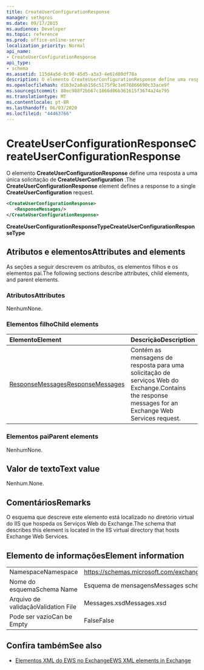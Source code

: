 ```yaml
---
title: CreateUserConfigurationResponse
manager: sethgros
ms.date: 09/17/2015
ms.audience: Developer
ms.topic: reference
ms.prod: office-online-server
localization_priority: Normal
api_name:
- CreateUserConfigurationResponse
api_type:
- schema
ms.assetid: 115d4a5d-0c90-45d5-a3a3-4e61d80df78a
description: O elemento CreateUserConfigurationResponse define uma resposta a uma única solicitação de CreateUserConfiguration.
ms.openlocfilehash: d1b3e2a0ab156c5175f9c1e676866690c33ace9f
ms.sourcegitcommit: 88ec988f2bb67c1866d06b361615f3674a24e795
ms.translationtype: MT
ms.contentlocale: pt-BR
ms.lasthandoff: 06/03/2020
ms.locfileid: "44463766"
---
```

# <a name="createuserconfigurationresponse"></a><span data-ttu-id="b1d45-103">CreateUserConfigurationResponse</span><span class="sxs-lookup"><span data-stu-id="b1d45-103">CreateUserConfigurationResponse</span></span>

<span data-ttu-id="b1d45-104">O elemento **CreateUserConfigurationResponse** define uma resposta a uma única solicitação de **CreateUserConfiguration** .</span><span class="sxs-lookup"><span data-stu-id="b1d45-104">The **CreateUserConfigurationResponse** element defines a response to a single **CreateUserConfiguration** request.</span></span> 
  
```xml
<CreateUserConfigurationResponse>
   <ResponseMessages/>
</CreateUserConfigurationResponse>
```

 <span data-ttu-id="b1d45-105">**CreateUserConfigurationResponseType**</span><span class="sxs-lookup"><span data-stu-id="b1d45-105">**CreateUserConfigurationResponseType**</span></span>
## <a name="attributes-and-elements"></a><span data-ttu-id="b1d45-106">Atributos e elementos</span><span class="sxs-lookup"><span data-stu-id="b1d45-106">Attributes and elements</span></span>

<span data-ttu-id="b1d45-107">As seções a seguir descrevem os atributos, os elementos filhos e os elementos pai.</span><span class="sxs-lookup"><span data-stu-id="b1d45-107">The following sections describe attributes, child elements, and parent elements.</span></span>
  
### <a name="attributes"></a><span data-ttu-id="b1d45-108">Atributos</span><span class="sxs-lookup"><span data-stu-id="b1d45-108">Attributes</span></span>

<span data-ttu-id="b1d45-109">Nenhum</span><span class="sxs-lookup"><span data-stu-id="b1d45-109">None.</span></span>
  
### <a name="child-elements"></a><span data-ttu-id="b1d45-110">Elementos filho</span><span class="sxs-lookup"><span data-stu-id="b1d45-110">Child elements</span></span>

|<span data-ttu-id="b1d45-111">**Elemento**</span><span class="sxs-lookup"><span data-stu-id="b1d45-111">**Element**</span></span>|<span data-ttu-id="b1d45-112">**Descrição**</span><span class="sxs-lookup"><span data-stu-id="b1d45-112">**Description**</span></span>|
|:-----|:-----|
|[<span data-ttu-id="b1d45-113">ResponseMessages</span><span class="sxs-lookup"><span data-stu-id="b1d45-113">ResponseMessages</span></span>](responsemessages.md) <br/> |<span data-ttu-id="b1d45-114">Contém as mensagens de resposta para uma solicitação de serviços Web do Exchange.</span><span class="sxs-lookup"><span data-stu-id="b1d45-114">Contains the response messages for an Exchange Web Services request.</span></span>  <br/> |
   
### <a name="parent-elements"></a><span data-ttu-id="b1d45-115">Elementos pai</span><span class="sxs-lookup"><span data-stu-id="b1d45-115">Parent elements</span></span>

<span data-ttu-id="b1d45-116">Nenhum</span><span class="sxs-lookup"><span data-stu-id="b1d45-116">None.</span></span>
  
## <a name="text-value"></a><span data-ttu-id="b1d45-117">Valor de texto</span><span class="sxs-lookup"><span data-stu-id="b1d45-117">Text value</span></span>

<span data-ttu-id="b1d45-118">Nenhum.</span><span class="sxs-lookup"><span data-stu-id="b1d45-118">None.</span></span>
  
## <a name="remarks"></a><span data-ttu-id="b1d45-119">Comentários</span><span class="sxs-lookup"><span data-stu-id="b1d45-119">Remarks</span></span>

<span data-ttu-id="b1d45-120">O esquema que descreve este elemento está localizado no diretório virtual do IIS que hospeda os Serviços Web do Exchange.</span><span class="sxs-lookup"><span data-stu-id="b1d45-120">The schema that describes this element is located in the IIS virtual directory that hosts Exchange Web Services.</span></span>
  
## <a name="element-information"></a><span data-ttu-id="b1d45-121">Elemento de informações</span><span class="sxs-lookup"><span data-stu-id="b1d45-121">Element information</span></span>

|||
|:-----|:-----|
|<span data-ttu-id="b1d45-122">Namespace</span><span class="sxs-lookup"><span data-stu-id="b1d45-122">Namespace</span></span>  <br/> |https://schemas.microsoft.com/exchange/services/2006/messages  <br/> |
|<span data-ttu-id="b1d45-123">Nome do esquema</span><span class="sxs-lookup"><span data-stu-id="b1d45-123">Schema Name</span></span>  <br/> |<span data-ttu-id="b1d45-124">Esquema de mensagens</span><span class="sxs-lookup"><span data-stu-id="b1d45-124">Messages schema</span></span>  <br/> |
|<span data-ttu-id="b1d45-125">Arquivo de validação</span><span class="sxs-lookup"><span data-stu-id="b1d45-125">Validation File</span></span>  <br/> |<span data-ttu-id="b1d45-126">Messages.xsd</span><span class="sxs-lookup"><span data-stu-id="b1d45-126">Messages.xsd</span></span>  <br/> |
|<span data-ttu-id="b1d45-127">Pode ser vazio</span><span class="sxs-lookup"><span data-stu-id="b1d45-127">Can be Empty</span></span>  <br/> |<span data-ttu-id="b1d45-128">False</span><span class="sxs-lookup"><span data-stu-id="b1d45-128">False</span></span>  <br/> |
   
## <a name="see-also"></a><span data-ttu-id="b1d45-129">Confira também</span><span class="sxs-lookup"><span data-stu-id="b1d45-129">See also</span></span>



- [<span data-ttu-id="b1d45-130">Elementos XML do EWS no Exchange</span><span class="sxs-lookup"><span data-stu-id="b1d45-130">EWS XML elements in Exchange</span></span>](ews-xml-elements-in-exchange.md)

